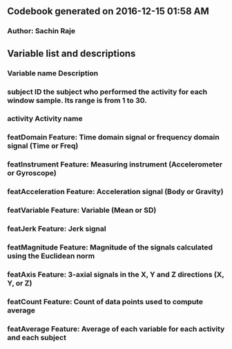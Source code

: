 ## Codebook generated on 2016-12-15 01:58 AM
### Author: Sachin Raje

## Variable list and descriptions
### Variable name    Description
### subject          ID the subject who performed the activity for each window sample. Its range is from 1 to 30.
### activity         Activity name
### featDomain       Feature: Time domain signal or frequency domain signal (Time or Freq)
### featInstrument   Feature: Measuring instrument (Accelerometer or Gyroscope)
### featAcceleration Feature: Acceleration signal (Body or Gravity)
### featVariable     Feature: Variable (Mean or SD)
### featJerk         Feature: Jerk signal
### featMagnitude    Feature: Magnitude of the signals calculated using the Euclidean norm
### featAxis         Feature: 3-axial signals in the X, Y and Z directions (X, Y, or Z)
### featCount        Feature: Count of data points used to compute average
### featAverage      Feature: Average of each variable for each activity and each subject



